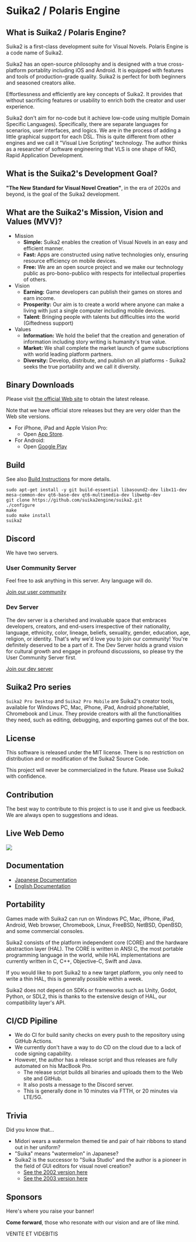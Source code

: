 Suika2 / Polaris Engine
=======================

## What is Suika2 / Polaris Engine?

Suika2 is a first-class development suite for Visual Novels.
Polaris Engine is a code name of Suika2.

Suika2 has an open-source philosophy and is designed with a true cross-platform portablity including iOS and Android.
It is equipped with features and tools of production-grade quality.
Suika2 is perfect for both beginners and seasoned creators alike.

Effortlessness and efficiently are key concepts of Suika2.
It provides that without sacrificing features or usability to enrich both the creator and user experience.

Suika2 don't aim for no-code but it achieve low-code using multiple Domain Specific Languages).
Specifically, there are separate languages for scenarios, user interfaces, and logics.
We are in the process of adding a little graphical support for each DSL.
This is quite different from other engines and we call it "Visual Live Scripting" technology.
The author thinks as a researcher of software engineering that VLS is one shape of RAD, Rapid Application Development.

## What is the Suika2's Development Goal?

**"The New Standard for Visual Novel Creation"**, in the era of 2020s and beyond, is the goal of the Suika2 development.

## What are the Suika2's Mission, Vision and Values (MVV)?

* Mission
  * **Simple:** Suika2 enables the creation of Visual Novels in an easy and efficient manner.
  * **Fast:** Apps are constructed using native technologies only, ensuring resource efficiency on mobile devices.
  * **Free:** We are an open source project and we make our technology public as pro-bono-publico with respects for intellectual properties of others.
* Vision
  * **Earning:** Game developers can publish their games on stores and earn income.
  * **Prosperity:** Our aim is to create a world where anyone can make a living with just a single computer including mobile devices.
  * **Talent**: Bringing people with talents but difficulties into the world (Giftedness support)
* Values
  * **Information:** We hold the belief that the creation and generation of information including story writing is humanity's true value.
  * **Market:** We shall complete the market launch of game subscriptions with world leading platform partners.
  * **Diversity:** Develop, distribute, and publish on all platforms - Suika2 seeks the true portability and we call it diversity.

## Binary Downloads

Please visit [the official Web site](https://suika2.com/en/dl/) to obtain the latest release.

Note that we have official store releases but they are very older than the Web site versions.

* For iPhone, iPad and Apple Vision Pro:
  * Open [App Store](https://apps.apple.com/us/app/suika2-pro-mobile/id6474521680).
* For Android:
  * Open [Google Play](https://play.google.com/store/apps/details?id=jp.luxion.suikapro)

## Build

See also [Build Instructions](https://github.com/ktabata/suika2/raw/master/build/README.md) for more details.
```
sudo apt-get install -y git build-essential libasound2-dev libx11-dev mesa-common-dev qt6-base-dev qt6-multimedia-dev libwebp-dev
git clone https://github.com/suika2engine/suika2.git
./configure
make
sudo make install
suika2
```

## Discord

We have two servers.

### User Community Server

Feel free to ask anything in this server. Any language will do.

<a href="https://discord.gg/Xh9mFwr4E8">Join our user community</a>

### Dev Server

The dev server is a cherished and invaluable space that embraces developers, creators, and end-users irrespective of their nationality, language, ethnicity, color, lineage, beliefs, sexuality, gender, education, age, religion, or identity.
That's why we'd love you to join our community! You're definitely deserved to be a part of it.
The Dev Server holds a grand vision for cultural growth and engage in profound discussions, so please try the User Community Server first.

<a href="https://discord.gg/uKr4m2k2nJ">Join our dev server</a>

## Suika2 Pro series

`Suika2 Pro Desktop` and `Suika2 Pro Mobile` are Suika2's creator tools, available for Windows PC, Mac, iPhone, iPad, Android phone/tablet, Chromebook and Linux.
They provide creators with all the functionalities they need, such as editing, debugging, and exporting games out of the box.

## License

This software is released under the MIT license.
There is no restriction on distribution and or modification of the Suika2 Source Code.

This project will never be commercialized in the future. Please use Suika2 with confidence.

## Contribution

The best way to contribute to this project is to use it and give us feedback.
We are always open to suggestions and ideas.

## Live Web Demo

<a href="https://suika2.com/run/sample/"><img src="https://github.com/ktabata/suika2/raw/master/.doc/screenshot.jpg"></a>

## Documentation

* [Japanese Documentation](https://suika2.com/wiki/?%E3%83%89%E3%82%AD%E3%83%A5%E3%83%A1%E3%83%B3%E3%83%88)
* [English Documentation](https://suika2.com/en/doc/)

## Portability

Games made with Suika2 can run on Windows PC, Mac, iPhone, iPad, Android, Web browser, Chromebook, Linux, FreeBSD, NetBSD, OpenBSD, and some commercial consoles.

Suika2 consists of the platform independent core (CORE) and the hardware abstraction layer (HAL).
The CORE is written in ANSI C, the most portable programming language in the world, while HAL implementations are currently written in C, C++, Objective-C, Swift and Java.

If you would like to port Suika2 to a new target platform, you only need to write a thin HAL, this is generally possible within a week.

Suika2 does not depend on SDKs or frameworks such as Unity, Godot, Python, or SDL2, this is thanks to the extensive design of HAL, our compatibility layer's API.

## CI/CD Pipiline

* We do CI for build sanity checks on every push to the repository using GitHub Actions.
* We currently don't have a way to do CD on the cloud due to a lack of code signing capability.
* However, the author has a release script and thus releases are fully automated on his MacBook Pro.
  * The release script builds all binaries and uploads them to the Web site and GitHub.
  * It also posts a message to the Discord server.
  * This is generally done in 10 minutes via FTTH, or 20 minutes via LTE/5G.

## Trivia

Did you know that...

* Midori wears a watermelon themed tie and pair of hair ribbons to stand out in her uniform?
* "Suika" means "watermelon" in Japanese?
* Suika2 is the successor to "Suika Studio" and the author is a pioneer in the field of GUI editors for visual novel creation?
  * [See the 2002 version here](https://github.com/ktabata/suika-studio-2002-gpl)
  * [See the 2003 version here](https://github.com/ktabata/suika-studio-2003-gpl)

## Sponsors

Here's where you raise your banner!

**Come forward**, those who resonate with our vision and are of like mind.

VENITE ET VIDEBITIS
